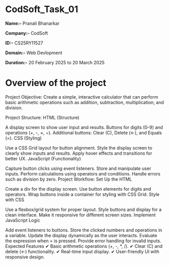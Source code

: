 # CodSoft_Task_01

**Name:-** Pranali Bhanarkar

**Company:-** CodSoft

**ID:-** CS25RY11527

**Domain:-** Web Devlopment 

**Duration:-** 20 February 2025 to 20 March 2025

# Overview of the project 

Project Objective:
Create a simple, interactive calculator that can perform basic arithmetic operations such as addition, subtraction, multiplication, and division.

Project Structure:
HTML (Structure)

A display screen to show user input and results.
Buttons for digits (0-9) and operations (+, -, ×, ÷).
Additional buttons: Clear (C), Delete (←), and Equals (=).
CSS (Styling)

Use a CSS Grid layout for button alignment.
Style the display screen to clearly show inputs and results.
Apply hover effects and transitions for better UX.
JavaScript (Functionality)

Capture button clicks using event listeners.
Store and manipulate user inputs.
Perform calculations using operators and conditions.
Handle errors such as division by zero.
Project Workflow:
Set Up the HTML

Create a div for the display screen.
Use button elements for digits and operators.
Wrap buttons inside a container for styling with CSS Grid.
Style with CSS

Use a flexbox/grid system for proper layout.
Style buttons and display for a clean interface.
Make it responsive for different screen sizes.
Implement JavaScript Logic

Add event listeners to buttons.
Store the clicked numbers and operations in a variable.
Update the display dynamically as the user interacts.
Evaluate the expression when = is pressed.
Provide error handling for invalid inputs.
Expected Features
✔ Basic arithmetic operations (+, -, *, /).
✔ Clear (C) and delete (←) functionality.
✔ Real-time input display.
✔ User-friendly UI with responsive design.
